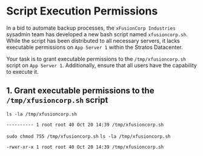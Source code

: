 # Script Execution Permissions
In a bid to automate backup processes, the `xFusionCorp Industries` sysadmin team has developed a new bash script named `xfusioncorp.sh`. While the script has been distributed to all necessary servers, it lacks executable permissions on `App Server 1` within the Stratos Datacenter.

Your task is to grant executable permissions to the `/tmp/xfusioncorp.sh` script on `App Server 1`. Additionally, ensure that all users have the capability to execute it.

## 1. Grant executable permissions to the `/tmp/xfusioncorp.sh` script
`ls -la /tmp/xfusioncorp.sh`
```console
---------- 1 root root 40 Oct 20 14:39 /tmp/xfusioncorp.sh
```

`sudo chmod 755 /tmp/xfusioncorp.sh`
`ls -la /tmp/xfusioncorp.sh`
```console
-rwxr-xr-x 1 root root 40 Oct 20 14:39 /tmp/xfusioncorp.sh
```